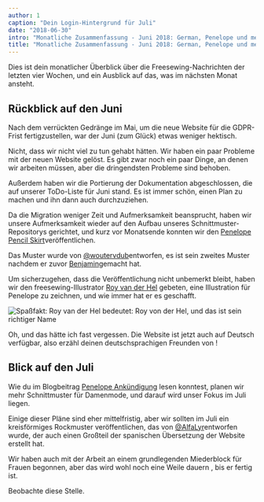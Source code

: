 ```yaml
---
author: 1
caption: "Dein Login-Hintergrund für Juli"
date: "2018-06-30"
intro: "Monatliche Zusammenfassung - Juni 2018: German, Penelope und mehr Damenmode am Horizont"
title: "Monatliche Zusammenfassung - Juni 2018: German, Penelope und mehr Damenmode am Horizont"
---
```


Dies ist dein monatlicher Überblick über die Freesewing-Nachrichten der letzten vier Wochen, und ein Ausblick auf das, was im nächsten Monat ansteht.

## Rückblick auf den Juni

Nach dem verrückten Gedränge im Mai, um die neue Website für die GDPR-Frist fertigzustellen, war der Juni (zum Glück) etwas weniger hektisch.

Nicht, dass wir nicht viel zu tun gehabt hätten. Wir haben ein paar Probleme mit der neuen Website gelöst. Es gibt zwar noch ein paar Dinge, an denen wir arbeiten müssen, aber die dringendsten Probleme sind behoben.

Außerdem haben wir die Portierung der Dokumentation abgeschlossen, die auf unserer ToDo-Liste für Juni stand. Es ist immer schön, einen Plan zu machen und ihn dann auch durchzuziehen.

Da die Migration weniger Zeit und Aufmerksamkeit beansprucht, haben wir unsere Aufmerksamkeit wieder auf den Aufbau unseres Schnittmuster-Repositorys gerichtet, und kurz vor Monatsende konnten wir den [Penelope Pencil Skirt](/patterns/penelope)veröffentlichen.

Das Muster wurde von [@woutervdub](/users/woutervdub)entworfen, es ist sein zweites Muster nachdem er zuvor [Benjamin](/patterns/benjamin)gemacht hat.

Um sicherzugehen, dass die Veröffentlichung nicht unbemerkt bleibt, haben wir den freesewing-Illustrator [Roy van der Hel](https://www.deviantart.com/royvdhel-art) gebeten, eine Illustration für Penelope zu zeichnen, und wie immer hat er es geschafft.

![Spaßfakt: Roy van der Hel bedeutet: Roy von der Hel, und das ist sein richtiger Name](penelope.jpg)

Oh, und das hätte ich fast vergessen. Die Website ist jetzt auch auf Deutsch verfügbar, also erzähl deinen deutschsprachigen Freunden von !

## Blick auf den Juli

Wie du im Blogbeitrag [Penelope Ankündigung](/blog/announcing-penelope) lesen konntest, planen wir mehr Schnittmuster für Damenmode, und darauf wird unser Fokus im Juli liegen.

Einige dieser Pläne sind eher mittelfristig, aber wir sollten im Juli ein kreisförmiges Rockmuster veröffentlichen, das von [@AlfaLyr](/users/alfalyr)entworfen wurde, der auch einen Großteil der spanischen Übersetzung der Website erstellt hat.

Wir haben auch mit der Arbeit an einem grundlegenden Miederblock für Frauen begonnen, aber das wird wohl noch eine Weile dauern , bis er fertig ist.

Beobachte diese Stelle.

